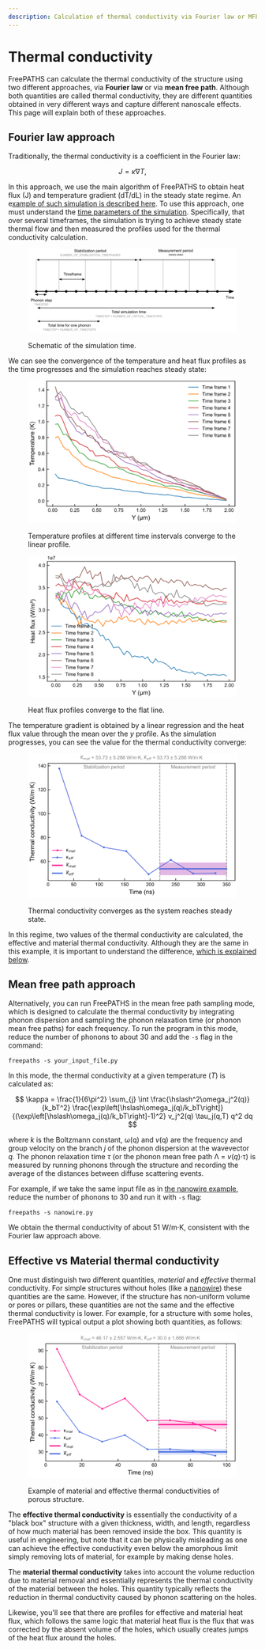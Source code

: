 ```yaml
---
description: Calculation of thermal conductivity via Fourier law or MFP
---
```


# Thermal conductivity

FreePATHS can calculate the thermal conductivity of the structure using two different approaches, via **Fourier law** or via **mean free path**. Although both quantities are called thermal conductivity, they are different quantities obtained in very different ways and capture different nanoscale effects. This page will explain both of these approaches.

## Fourier law approach

Traditionally, the thermal conductivity is a coefficient in the Fourier law:

$$
J = \kappa \nabla T,
$$

In this approach, we use the main algorithm of FreePATHS to obtain heat flux (J) and temperature gradient (dT/dL) in the steady state regime. An e[xample of such simulation is described here](../basic-tutorials/nanowire.md). To use this approach, one must understand the [time parameters of the simulation](../getting-started/config-file-creation-guide.md#simulation-time-parameters). Specifically, that over several timeframes, the simulation is trying to achieve steady state thermal flow and then measured the profiles used for the thermal conductivity calculation.

<figure><img src="../.gitbook/assets/image (14).png" alt="" width="563"><figcaption><p>Schematic of the simulation time.</p></figcaption></figure>

We can see the convergence of the temperature and heat flux profiles as the time progresses and the simulation reaches steady state:

<div>

<figure><img src="../.gitbook/assets/image (16).png" alt=""><figcaption><p>Temperature profiles at different time instervals converge to the linear profile.</p></figcaption></figure>

 

<figure><img src="../.gitbook/assets/image (17).png" alt=""><figcaption><p>Heat flux profiles converge to the flat line.</p></figcaption></figure>

</div>

The temperature gradient is obtained by a linear regression and the heat flux value through the mean over the _y_ profile. As the simulation progresses, you can see the value for the thermal conductivity converge:

<figure><img src="../.gitbook/assets/image (15).png" alt="" width="563"><figcaption><p>Thermal conductivity converges as the system reaches steady state.</p></figcaption></figure>

In this regime, two values of the thermal conductivity are calculated, the effective and material thermal conductivity. Although they are the same in this example, it is important to understand the difference, [which is explained below](themal-conductivity-calculation.md#effective-vs-material-thermal-conductivity).

## Mean free path approach

Alternatively, you can run FreePATHS in the mean free path sampling mode, which is designed to calculate the thermal conductivity by integrating phonon dispersion and sampling the phonon relaxation time (or phonon mean free paths) for each frequency. To run the program in this mode, reduce the number of phonons to about 30 and add the `-s` flag in the command:

```
freepaths -s your_input_file.py
```

In this mode, the thermal conductivity at a given temperature (_T_) is calculated as:

$$
\kappa = \frac{1}{6\pi^2} \sum_{j} \int \frac{\hslash^2\omega_j^2(q)}{k_bT^2} \frac{\exp\left[\hslash\omega_j(q)/k_bT\right]}{(\exp\left[\hslash\omega_j(q)/k_bT\right]-1)^2} v_j^2(q) \tau_j(q,T) q^2 dq
$$

where _k_ is the Boltzmann constant, ω(q) and _v_(q) are the frequency and group velocity on the branch _j_ of the phonon dispersion at the wavevector _q._ The phonon relaxation time _τ_ (or the phonon mean free path Λ = _v_(_q_)·τ) is measured by running phonons through the structure and recording the average of the distances between diffuse scattering events.

For example, if we take the same input file as in [the nanowire example](../basic-tutorials/nanowire.md), reduce the number of phonons to 30 and run it with `-s` flag:

```
freepaths -s nanowire.py
```

We obtain the thermal conductivity of about 51 W/m·K, consistent with the Fourier law approach above.

## Effective vs Material thermal conductivity

One must distinguish two different quantities, _material_ and _effective_ thermal conductivity. For simple structures without holes (like a [nanowire](../basic-tutorials/nanowire.md)) these quantities are the same. However, if the structure has non-uniform volume or pores or pillars, these quantities are not the same and the effective thermal conductivity is lower. For example, for a structure with some holes, FreePATHS will typical output a plot showing both quantities, as follows:

<figure><img src="../.gitbook/assets/image (18).png" alt="" width="563"><figcaption><p>Example of  material and effective thermal conductivities of porous structure.</p></figcaption></figure>

The **effective thermal conductivity** is essentially the conductivity of a "black box" structure with a given thickness, width, and length, regardless of how much material has been removed inside the box. This quantity is useful in engineering, but note that it can be physically misleading as one can achieve the effective conductivity even below the amorphous limit simply removing lots of material, for example by making dense holes.&#x20;

The **material thermal conductivity** takes into account the volume reduction due to material removal and essentially represents the thermal conductivity of the material between the holes. This quantity typically reflects the reduction in thermal conductivity caused by phonon scattering on the holes.

Likewise, you'll see that there are profiles for effective and material heat flux, which follows the same logic that material heat flux is the flux that was corrected by the absent volume of the holes, which usually creates jumps of the heat flux around the holes.
